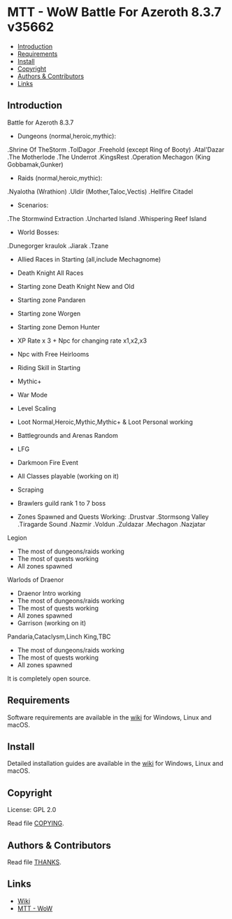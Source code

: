 # MTT - WoW Battle For Azeroth 8.3.7 v35662

* [Introduction](#introduction)
* [Requirements](#requirements)
* [Install](#install)
* [Copyright](#copyright)
* [Authors &amp; Contributors](#authors--contributors)
* [Links](#links)


## Introduction

Battle for Azeroth 8.3.7

- Dungeons (normal,heroic,mythic):

.Shrine Of TheStorm
.TolDagor
.Freehold (except Ring of Booty)
.Atal'Dazar
.The Motherlode
.The Underrot
.KingsRest
.Operation Mechagon (King Gobbamak,Gunker)

- Raids (normal,heroic,mythic):

.Nyalotha (Wrathion)
.Uldir (Mother,Taloc,Vectis)
.Hellfire Citadel

- Scenarios:

.The Stormwind Extraction
.Uncharted Island
.Whispering Reef Island

- World Bosses:

.Dunegorger kraulok
.Jiarak
.Tzane

- Allied Races in Starting (all,include Mechagnome)
- Death Knight All Races
- Starting zone Death Knight New and Old
- Starting zone Pandaren
- Starting zone Worgen
- Starting zone Demon Hunter

- XP Rate x 3 + Npc for changing rate x1,x2,x3
- Npc with Free Heirlooms
- Riding Skill in Starting
- Mythic+
- War Mode
- Level Scaling
- Loot Normal,Heroic,Mythic,Mythic+ & Loot Personal working
- Battlegrounds and Arenas Random
- LFG
- Darkmoon Fire Event
- All Classes playable (working on it)
- Scraping
- Brawlers guild rank 1 to 7 boss

- Zones Spawned and Quests Working:
.Drustvar
.Stormsong Valley
.Tiragarde Sound
.Nazmir
.Voldun
.Zuldazar
.Mechagon
.Nazjatar

Legion

- The most of dungeons/raids working
- The most of quests working
- All zones spawned

Warlods of Draenor

- Draenor Intro working
- The most of dungeons/raids working
- The most of quests working
- All zones spawned
- Garrison (working on it)

Pandaria,Cataclysm,Linch King,TBC

- The most of dungeons/raids working
- The most of quests working
- All zones spawned

It is completely open source.


## Requirements

Software requirements are available in the [wiki](https://www.trinitycore.info/display/tc/Requirements) for
Windows, Linux and macOS.

## Install

Detailed installation guides are available in the [wiki](https://www.trinitycore.info/display/tc/Installation+Guide) for
Windows, Linux and macOS.


## Copyright

License: GPL 2.0

Read file [COPYING](COPYING).

## Authors &amp; Contributors

Read file [THANKS](THANKS).

## Links

* [Wiki](https://www.trinitycore.info)
* [MTT - WoW](http://mttwow.sytes.net/)
